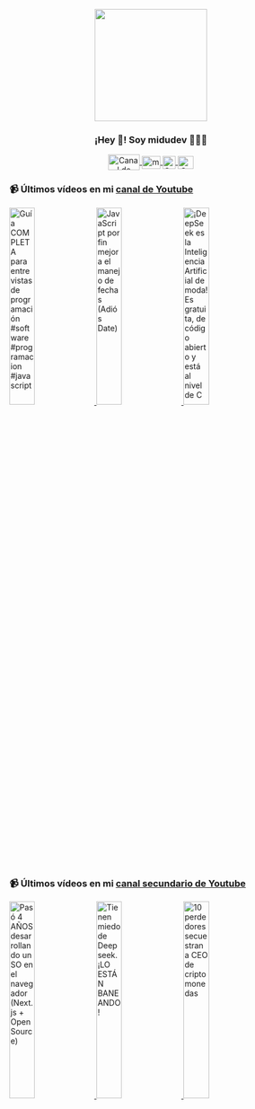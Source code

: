 <p align="center" width="300">
   <img align="center" width="200" src="https://user-images.githubusercontent.com/1561955/106762302-fda9de00-6635-11eb-99be-3ef744e60c0e.png" />
   <h3 align="center">¡Hey 👋! Soy midudev 👨🏻‍💻</h3>
</p>

<p align="center">
   <a href="https://twitch.tv/midudev" target="blank">
    <img align="center" src="https://upload.wikimedia.org/wikipedia/commons/c/ce/Twitch_logo_2019.svg" alt="Canal de Twitch de midudev" height="28px" width="56px" />
  </a>
  <span style="width: 8px;"> </span>
   <a href="https://youtube.com/midudev" target="blank">
    <img align="center" src="https://upload.wikimedia.org/wikipedia/commons/0/09/YouTube_full-color_icon_%282017%29.svg" alt="midudev" height="23px" width="33px" />
  </a>
  <span style="width: 8px;"> </span>
  <a href="https://instagram.com/midu.dev" target="blank">
    <img align="center" src="https://upload.wikimedia.org/wikipedia/commons/e/e7/Instagram_logo_2016.svg" alt="Canal de Instagram de midu.dev" height="23px" width="23px" />
  </a>
  <span style="width: 8px;"> </span>
  <a href="https://twitter.com/midudev" target="blank">
    <img align="center" src="https://upload.wikimedia.org/wikipedia/commons/thumb/6/6f/Logo_of_Twitter.svg/2491px-Logo_of_Twitter.svg.png" alt="Canal de Twitter de midudev" height="23px" width="28px" />
  </a>
</p>

### 📹 Últimos vídeos en mi [canal de Youtube](https://youtube.com/midudev?sub_confirmation=1)

<a href='https://youtu.be/n8Z8H8MKcOU' target='_blank'>
  <img width='30%' src='https://img.youtube.com/vi/n8Z8H8MKcOU/mqdefault.jpg' alt='Guía COMPLETA para entrevistas de programación #software #programacion #javascript' />
</a>
<a href='https://youtu.be/73ZQAK_jV0U' target='_blank'>
  <img width='30%' src='https://img.youtube.com/vi/73ZQAK_jV0U/mqdefault.jpg' alt='JavaScript por fin mejora el manejo de fechas (Adiós Date)' />
</a>
<a href='https://youtu.be/spoVuc1P1-w' target='_blank'>
  <img width='30%' src='https://img.youtube.com/vi/spoVuc1P1-w/mqdefault.jpg' alt='¡DeepSeek es la Inteligencia Artificial de moda!
Es gratuita, de código abierto y está al nivel de C' />
</a>

### 📹 Últimos vídeos en mi [canal secundario de Youtube](https://youtube.com/midulive?sub_confirmation=1)

<a href='https://youtu.be/jCWwh-741SM' target='_blank'>
  <img width='30%' src='https://img.youtube.com/vi/jCWwh-741SM/mqdefault.jpg' alt='Pasó 4 AÑOS desarrollando un SO en el navegador (Next.js + Open Source)' />
</a>
<a href='https://youtu.be/OeVNQoJrmX8' target='_blank'>
  <img width='30%' src='https://img.youtube.com/vi/OeVNQoJrmX8/mqdefault.jpg' alt='Tienen miedo de Deepseek. ¡LO ESTÁN BANEANDO!' />
</a>
<a href='https://youtu.be/dCrWy9lqCfI' target='_blank'>
  <img width='30%' src='https://img.youtube.com/vi/dCrWy9lqCfI/mqdefault.jpg' alt='10 perdedores secuestran a CEO de criptomonedas' />
</a>